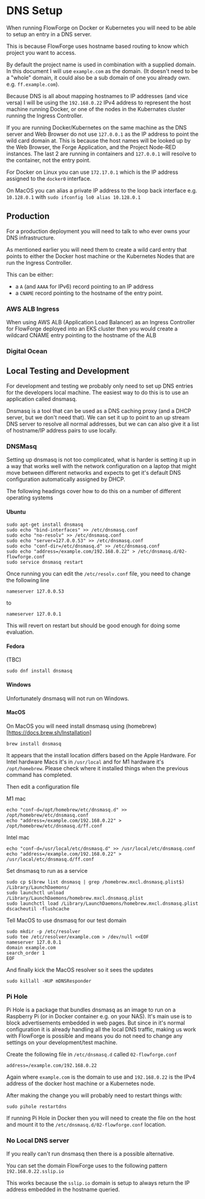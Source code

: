 # DNS Setup

When running FlowForge on Docker or Kubernetes you will need to be able to setup an entry in a DNS server.

This is because FlowForge uses hostname based routing to know which project you want to access.

By default the project name is used in combination with a supplied domain. In this document I will use `example.com` as the domain. (It doesn't need to be a "whole" domain, it could also be a sub domain of one you already own. e.g. `ff.example.com`).

Because DNS is all about mapping hostnames to IP addresses (and vice versa) I will be using the `192.168.0.22` IPv4 address to represent the host machine running Docker, or one of the nodes in the Kubernates cluster running the Ingress Controller.

If you are running Docker/Kubernetes on the same machine as the DNS server and Web Browser do not use `127.0.0.1` as the IP address to point the wild card domain at. This is because the host names will be looked up by the Web Browser, the Forge Application, and the Project Node-RED instances. The last 2 are running in containers and `127.0.0.1` will resolve to the container, not the entry point. 

For Docker on Linux you can use `172.17.0.1` which is the IP address assigned to the `docker0` interface.

On MacOS you can alias a private IP address to the loop back interface e.g. `10.128.0.1` with `sudo ifconfig lo0 alias 10.128.0.1`

## Production

For a production deployment you will need to talk to who ever owns your DNS infrastructure.

As mentioned earlier you will need them to create a wild card entry that points to either the Docker host machine or the Kubernetes Nodes that are run the Ingress Controller.

This can be either:

- a `A` (and `AAAA` for IPv6) record pointing to an IP address
- a `CNAME` record pointing to the hostname of the entry point.

### AWS ALB Ingress

When using AWS ALB (Application Load Balancer) as an Ingress Controller for FlowForge deployed into an EKS cluster then you would create a wildcard CNAME entry pointing to the hostname of the ALB

### Digital Ocean 

## Local Testing and Development

For development and testing we probably only need to set up DNS entries for the developers local machine. The easiest way to do this is to use an application called dnsmasq.

Dnsmasq is a tool that can be used as a DNS caching proxy (and a DHCP server, but we don't need that). We can set it up to point to an up stream DNS server to resolve all normal addresses, but we can can also give it a list of hostname/IP address pairs to use locally.

### DNSMasq

Setting up dnsmasq is not too complicated, what is harder is setting it up in a way that works well with the network configuration on a laptop that might move between different networks and expects to get it's default DNS configuration automatically assigned by DHCP.

The following headings cover how to do this on a number of different operating systems

#### Ubuntu

```
sudo apt-get install dnsmasq
sudo echo "bind-interfaces" >> /etc/dnsmasq.conf
sudo echo "no-resolv" >> /etc/dnsmasq.conf
sudo echo "server=127.0.0.53" >> /etc/dnsmasq.conf
sudo echo "conf-dir=/etc/dnsmasq.d" >> /etc/dnsmasq.conf
sudo echo "address=/example.com/192.168.0.22" > /etc/dnsmasq.d/02-flowforge.conf
sudo service dnsmasq restart
```

Once running you can edit the `/etc/resolv.conf` file, you need to change the following line

```
nameserver 127.0.0.53
```

to

```
nameserver 127.0.0.1
```

This will revert on restart but should be good enough for doing some evaluation.

#### Fedora

(TBC)

```
sudo dnf install dnsmasq
```

#### Windows

Unfortunately dnsmasq will not run on Windows.

#### MacOS

On MacOS you will need install dnsmasq using (homebrew)[https://docs.brew.sh/Installation]

```
brew install dnsmasq
```

It appears that the install location differs based on the Apple Hardware. For Intel hardware Macs it's in `/usr/local` and for M1 hardware it's `/opt/homebrew`. Please check where it installed things when the previous command has completed.

Then edit a configuration file 

M1 mac
```
echo "conf-d=/opt/homebrew/etc/dnsmasq.d" >> /opt/homebrew/etc/dnsmasq.conf
echo "address=/example.com/192.168.0.22" > /opt/homebrew/etc/dnsmasq.d/ff.conf
```

Intel mac
```
echo "conf-d=/usr/local/etc/dnsmasq.d" >> /usr/local/etc/dnsmasq.conf
echo "address=/example.com/192.168.0.22" > /usr/local/etc/dnsmasq.d/ff.conf
```

Set dnsmasq to run as a service

```
sudo cp $(brew list dnsmasq | grep /homebrew.mxcl.dnsmasq.plist$) /Library/LaunchDaemons/
sudo launchctl unload /Library/LaunchDaemons/homebrew.mxcl.dnsmasq.plist
sudo launchctl load /Library/LaunchDaemons/homebrew.mxcl.dnsmasq.plist
dscacheutil -flushcache
```

Tell MacOS to use dnsmasq for our test domain

```
sudo mkdir -p /etc/resolver
sudo tee /etc/resolver/example.com > /dev/null <<EOF
nameserver 127.0.0.1
domain example.com
search_order 1
EOF
```

And finally kick the MacOS resolver so it sees the updates

```
sudo killall -HUP mDNSResponder
```

### Pi Hole

Pi Hole is a package that bundles dnsmasq as an image to run on a Raspberry Pi (or in Docker container e.g. on your NAS). It's main use is to block advertisements embedded in web pages. But since in it's normal configuration it is already handling all the local DNS traffic, making us work with FlowForge is possible and means you do not need to change any settings on your development/test machine.

Create the following file in `/etc/dnsmasq.d` called `02-flowforge.conf`

```
address=/example.com/192.168.0.22
```

Again where `example.com` is the domain to use and `192.168.0.22` is the IPv4 address of the docker host machine or a Kubernetes node.

After making the change you will probably need to restart things with:

```
sudo pihole restartdns
```

If running Pi Hole in Docker then you will need to create the file on the host and mount it to the `/etc/dnsmasq.d/02-flowforge.conf` location.

### No Local DNS server

If you really can't run dnsmasq then there is a possible alternative.

You can set the domain FlowForge uses to the following pattern `192.168.0.22.sslip.io`

This works because the `sslip.io` domain is setup to always return the IP address embedded in the hostname queried.